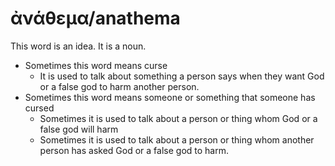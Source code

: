 # ἀνάθεμα/anathema
This word is an idea. It is a noun.
* Sometimes this word means curse
    * It is used to talk about something a person says when they want God or a false god to harm another person.
* Sometimes this word means someone or something that someone has cursed
    * Sometimes it is used to talk about a person or thing whom God or a false god will harm
    * Sometimes it is used to talk about a person or thing whom another person has asked God or a false god to harm.

